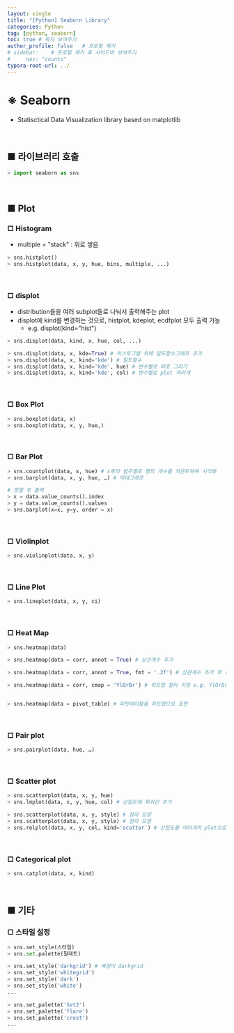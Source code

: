 ```yaml
---
layout: single
title: "[Python] Seaborn Library"
categories: Python
tag: [python, seaborn]
toc: true # 목차 보여주기
author_profile: false   # 프로필 제거
# sidebar:    # 프로필 제거 후 사이드바 보여주기
#     nav: "counts"
typora-root-url: ../
---
```


# **※ Seaborn**
- Statisctical Data Visualization library based on matplotlib

<br>

## ■ 라이브러리 호출

```py
> import seaborn as sns
```

<br>

## ■ Plot

### □ Histogram
- multiple = "stack" : 위로 쌓음

```py
> sns.histplot()
> sns.histplot(data, x, y, hue, bins, multiple, ...)
```

<br>

### □ displot
- distribution들을 여러 subplot들로 나눠서 출력해주는 plot
- displot에 kind를 변경하는 것으로, histplot, kdeplot, ecdfplot 모두 출력 가능
  - e.g. displot(kind="hist")

```py
> sns.displot(data, kind, x, hue, col, ...)
```

```py
> sns.displot(data, x, kde=True) # 히스토그램 위에 밀도함수그래프 추가
> sns.displot(data, x, kind='kde') # 밀도함수
> sns.displot(data, x, kind='kde', hue) # 변수별로 따로 그리기
> sns.displot(data, x, kind='kde', col) # 변수별로 plot 여러개
```

<br>

### □ Box Plot

```py
> sns.boxplot(data, x)
> sns.boxplot(data, x, y, hue,)
```

<br>

### □ Bar Plot

```py
> sns.countplot(data, x, hue) # x축의 범주별로 행의 개수를 카운트하여 시각화
> sns.barplot(data, x, y, hue, …) # 막대그래프
```

```py
# 정렬 후 출력
> x = data.value_counts().index
> y = data.value_counts().values
> sns.barplot(x=x, y=y, order = x)
```

<br>

### □ Violinplot

```py
> sns.violinplot(data, x, y)
```

<br>

### □ Line Plot

```py
> sns.lineplot(data, x, y, ci)
```

<br>

### □ Heat Map

```py
> sns.heatmap(data)
```

```py
> sns.heatmap(data = corr, annot = True) # 상관계수 추가

> sns.heatmap(data = corr, annot = True, fmt = '.2f') # 상관계수 추가 후 소수점 둘째 자리까지 표현

> sns.heatmap(data = corr, cmap = 'YlOrBr') # 히트맵 컬러 지정 e.g. YlOrBr


> sns.heatmap(data = pivot_table) # 피벗테이블을 히트맵으로 표현
```

<br>

### □ Pair plot

```py
> sns.pairplot(data, hue, …)
```

<br>

### □ Scatter plot

```py
> sns.scatterplot(data, x, y, hue)
> sns.lmplot(data, x, y, hue, col) # 산점도에 회귀선 추가
```

```py
> sns.scatterplot(data, x, y, style) # 점의 모양
> sns.scatterplot(data, x, y, style) # 점의 모양
> sns.relplot(data, x, y, col, kind='scatter') # 산점도를 여러개의 plot으로 나눔, col에는 구분할 변수
```

<br>

### □ Categorical plot

```py
> sns.catplot(data, x, kind)
```

<br>

## ■ 기타

### □ 스타일 설정

```py
> sns.set_style(스타일)
> sns.set.palette(팔레트)
```

```py
> sns.set_style('darkgrid') # 배경이 darkgrid
> sns.set_style('whitegrid')
> sns.set_style('dark')
> sns.set_style('white')
...
```

```py
> sns.set_palette('Set2')
> sns.set_palette('flare')
> sns.set_palette('crest')
...
```